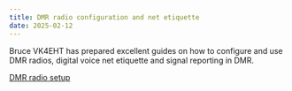 ```yaml
---
title: DMR radio configuration and net etiquette
date: 2025-02-12
---
```


Bruce VK4EHT has prepared excellent guides on how to configure and use DMR radios, digital voice net etiquette and signal reporting in DMR.

[DMR radio setup](/articles/dmr/)

